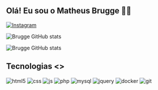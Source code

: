 ## Olá! Eu sou o Matheus Brugge 🤙🏼

<!--[![Blog](https://img.shields.io/website?label=MeuPortifolio.com&style=for-the-badge&url=https://MeuPortifolio.com/)](https://MeuPortifolio.com)-->
[![Instagram](https://img.shields.io/badge/Instagram-E4405F?style=for-the-badge&logo=instagram&logoColor=white)](https://instagram.com/Bruggezin)

![Brugge GitHub stats](https://github-readme-stats.vercel.app/api?username=Brugge-Matheus&show_icons=true&theme=dracula&count_private=true)

![Brugge GitHub stats](https://github-readme-stats.vercel.app/api/top-langs/?username=Brugge-Matheus&theme=blue-green)



## Tecnologias <>

<div style="display: inline_block">
  <img align="center" alt="html5" src="https://img.shields.io/badge/HTML5-E34F26?style=for-the-badge&logo=html5&logoColor=white" />
  <img align="center" alt="css" src="https://img.shields.io/badge/CSS3-1572B6?style=for-the-badge&logo=css3&logoColor=white" />
  <img align="center" alt="js" src="https://img.shields.io/badge/JavaScript-F7DF1E?style=for-the-badge&logo=javascript&logoColor=black" />
  <img align="center" alt="php" src="https://img.shields.io/badge/PHP-777BB4?style=for-the-badge&logo=php&logoColor=white"/>
  <img align="center" alt="mysql" src="https://img.shields.io/badge/MySQL-005C84?style=for-the-badge&logo=mysql&logoColor=white" />
  <img align="center" alt="jquery" src="https://img.shields.io/badge/jQuery-0769AD?style=for-the-badge&logo=jquery&logoColor=white" />
  <img align="center" alt="docker" src="https://img.shields.io/badge/docker-%230db7ed.svg?style=for-the-badge&logo=docker&logoColor=white" />
  <img align="center" alt="git" src="https://img.shields.io/badge/git-%23F05033.svg?style=for-the-badge&logo=git&logoColor=white" />
  
  
  
  
</div><br/>







